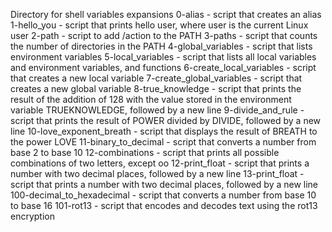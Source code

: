 Directory for shell variables expansions
0-alias - script that creates an alias
1-hello_you - script that prints hello user, where user is the current Linux user
2-path - script to add /action to the PATH
3-paths - script that counts the number of directories in the PATH
4-global_variables - script that lists environment variables
5-local_variables - script that lists all local variables and environment variables, and functions
6-create_local_variables - script that creates a new local variable
7-create_global_variables - script that creates a new global variable
8-true_knowledge - script that prints the result of the addition of 128 with the value stored in the environment variable TRUEKNOWLEDGE, followed by a new line
9-divide_and_rule - script that prints the result of POWER divided by DIVIDE, followed by a new line
10-love_exponent_breath - script that displays the result of BREATH to the power LOVE
11-binary_to_decimal - script that converts a number from base 2 to base 10
12-combinations - script that prints all possible combinations of two letters, except oo
12-print_float - script that prints a number with two decimal places, followed by a new line
13-print_float - script that prints a number with two decimal places, followed by a new line
100-decimal_to_hexadecimal - script that converts a number from base 10 to base 16
101-rot13 - script that encodes and decodes text using the rot13 encryption
